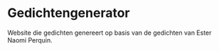 
# Gedichtengenerator

Website die gedichten genereert op basis van de gedichten van Ester Naomi Perquin.
